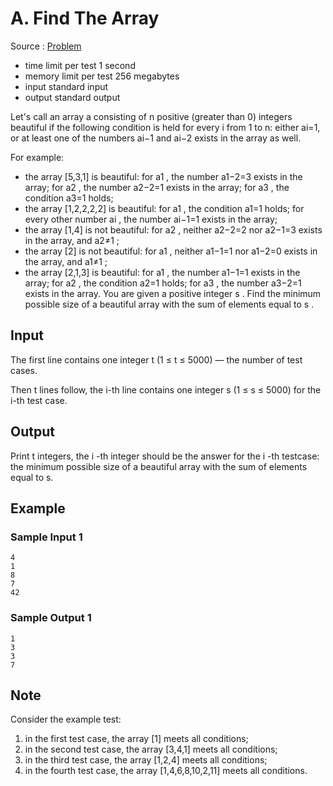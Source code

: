 # A. Find The Array

Source : [Problem](https://codeforces.com/problemset/problem/1550/A)

- time limit per test 1 second
- memory limit per test 256 megabytes
- input standard input
- output standard output

Let's call an array a
consisting of n
positive (greater than 0) integers beautiful if the following condition is held for every i
from 1 to n: either ai=1, or at least one of the numbers ai−1 and ai−2
exists in the array as well.

For example:

- the array [5,3,1]
  is beautiful: for a1
  , the number a1−2=3
  exists in the array; for a2
  , the number a2−2=1
  exists in the array; for a3
  , the condition a3=1
  holds;
- the array [1,2,2,2,2]
  is beautiful: for a1
  , the condition a1=1
  holds; for every other number ai
  , the number ai−1=1
  exists in the array;
- the array [1,4]
  is not beautiful: for a2
  , neither a2−2=2
  nor a2−1=3
  exists in the array, and a2≠1
  ;
- the array [2]
  is not beautiful: for a1
  , neither a1−1=1
  nor a1−2=0
  exists in the array, and a1≠1
  ;
- the array [2,1,3]
  is beautiful: for a1
  , the number a1−1=1
  exists in the array; for a2
  , the condition a2=1
  holds; for a3
  , the number a3−2=1
  exists in the array.
  You are given a positive integer s
  . Find the minimum possible size of a beautiful array with the sum of elements equal to s
  .

## Input

The first line contains one integer t (1 ≤ t ≤ 5000) — the number of test cases.

Then t lines follow, the i-th line contains one integer s (1 ≤ s ≤ 5000) for the i-th test case.

## Output

Print t
integers, the i
-th integer should be the answer for the i
-th testcase: the minimum possible size of a beautiful array with the sum of elements equal to s.

## Example

### Sample Input 1

    4
    1
    8
    7
    42

### Sample Output 1

    1
    3
    3
    7

## Note

Consider the example test:

1. in the first test case, the array [1] meets all conditions;
2. in the second test case, the array [3,4,1] meets all conditions;
3. in the third test case, the array [1,2,4] meets all conditions;
4. in the fourth test case, the array [1,4,6,8,10,2,11] meets all conditions.
